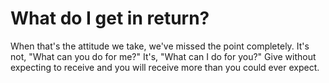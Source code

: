 # What do I get in return?

When that's the attitude we take, we've missed the point completely. It's not, "What can you do for me?" It's, "What can I do for you?" Give without expecting to receive and you will receive more than you could ever expect.

